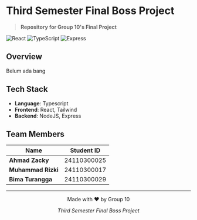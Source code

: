 # Third Semester Final Boss Project

> **Repository for Group 10's Final Project**

![React](https://img.shields.io/badge/React-19.1.1-61DAFB?style=flat-square&logo=react&logoColor=white)
![TypeScript](https://img.shields.io/badge/TypeScript-5.8.3-3178C6?style=flat-square&logo=typescript&logoColor=white)
![Express](https://img.shields.io/badge/Express-7.1.2-000000?style=flat-square&logo=express&logoColor=white)

## Overview

Belum ada bang

## Tech Stack

- **Language**: Typescript
- **Frontend**: React, Tailwind
- **Backend**: NodeJS, Express

## Team Members

| Name | Student ID |
|------|------------|
| **Ahmad Zacky** | 24110300025
| **Muhammad Rizki** | 24110300017
| **Bima Turangga** | 24110300029

---

<div align="center">
  <p>Made with ❤️ by Group 10</p>
  <p><em>Third Semester Final Boss Project</em></p>
</div>
